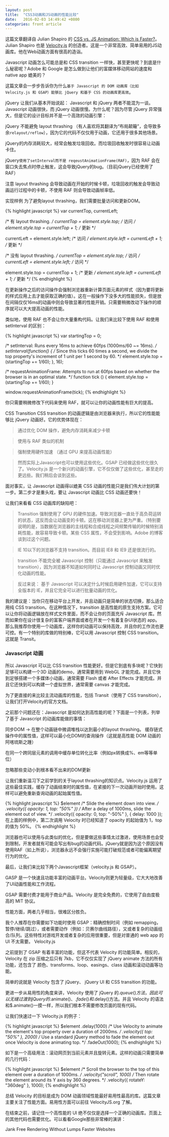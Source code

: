 ```yaml
---
layout: post
title:  "CSS3动画和JS动画的性能比较"
date:   2016-02-03 14:49:42 +0800
categories: front article
---
```

这篇文章翻译自 Julian Shapiro 的 [CSS vs. JS Animation: Which is Faster?](http://davidwalsh.name/css-js-animation)。Julian Shapiro 也是 [Velocity.js](http://julian.com/research/velocity/) 的创造者。这是一个非常高效、简单易用的JS动画库。他在Web动画方面有很高的造诣。

Javascript 动画怎么可能总是和 CSS transition 一样快，甚至更快呢？到底是什么秘密呢？Adobe 和 Google 是怎么做到让他们的富媒体移动网站的速度和 native app 媲美的？

这篇文章会一步步告诉你为什么`基于 Javascript 的 DOM 动画库（比如 Velocity.js 和 GSAP）能够比 jQuery 和基于 CSS 的动画库更高效`。

jQuery
让我们从基本开始说起： Javascript 和 jQuery 两者不能混为一谈。Javascript 动画很快，而 jQuery 动画很慢。为什么呢？因为尽管 jQuery 异常强大，但是它的设计目标并不是一个高效的动画引擎：

jQuery 不能避免 layout thrashing （有人喜欢将其翻译为“布局颠簸”，会导致多余`relayout/reflow`），因为它的代码不仅仅用于动画，它还用于很多其他场景。

jQuery的内存消耗较大，经常会触发垃圾回收。而垃圾回收触发时很容易让动画卡住。

jQuery`使用了setInterval而不是 reqeustAnimationFrame(RAF)`，因为 RAF 会在窗口失去焦点时停止触发，这会导致jQuery的bug。（目前jQuery已经使用了RAF）

注意 layout thrashing 会导致动画在开始的时候卡顿，垃圾回收的触发会导致动画运行过程中的卡顿，不使用 RAF 则会导致动画帧率低。

实现样例
为了避免layout thrashing，我们需要批量访问和更新DOM。

{% highlight javascript %}
var currentTop,
    currentLeft;

/* 有 layout thrashing. */
currentTop = element.style.top; /* 访问 */
element.style.top = currentTop + 1; /* 更新 */

currentLeft = element.style.left; /* 访问 */
element.style.left = currentLeft + 1; /* 更新 */

/* 没有 layout thrashing. */
currentTop = element.style.top; /* 访问 */
currentLeft = element.style.left; /* 访问 */

element.style.top = currentTop + 1; /* 更新 */
element.style.left = currentLeft + 1; /* 更新 */
{% endhighlight %}

在更新操作之后的访问操作会强制浏览器重新计算页面元素的样式（因为要将更新的样式应用上去才能获取正确的值）。这在一般操作下没多大的性能损失，但是放在间隔仅仅16ms的动画中则会导致显著的性能开销。只需要稍微改动下操作的顺序就可以大大提高动画的性能。

类似地，使用 RAF 也不会让你大量重构代码。让我们来比较下使用 RAF 和使用 setInterval 的区别：

{% highlight javascript %}
var startingTop = 0;

/* setInterval: Runs every 16ms to achieve 60fps (1000ms/60 ~= 16ms). */
setInterval(function() {
    /* Since this ticks 60 times a second, we divide the top property's increment of 1 unit per 1 second by 60. */
    element.style.top = (startingTop += 1/60);
}, 16);

/* requestAnimationFrame: Attempts to run at 60fps based on whether the browser is in an optimal state. */
function tick () {
    element.style.top = (startingTop += 1/60);
}

window.requestAnimationFrame(tick);
{% endhighlight %}

你只需要稍微修改下代码来使用 RAF，就可以让你的动画性能有巨大的提高。

CSS Transition
CSS transition 的动画逻辑是由浏览器来执行，所以它的性能能够比 jQuery 动画好。它的优势体现在：

>通过优化 DOM 操作，避免内存消耗来减少卡顿

>使用与 RAF 类似的机制

>强制使用硬件加速 （通过 GPU 来提高动画性能）

>然而实际上Javascript也可以使用这些优化。GSAP 已经做这些优化很久了。Velocity.js 是一个新兴的动画引擎，它不仅仅做了这些优化，甚至走的更远些。我们稍后会谈到这些。


面对事实，让 Javascript 动画得以媲美 CSS 动画的性能只是我们伟大计划的第一步。第二步才是重头戏，要让 Javascript 动画比 CSS 动画还要快！

让我们来看看 CSS 动画库的缺陷吧：

>Transition 强制使用了 GPU 的硬件加速。导致浏览器一直处于高负荷运转的状态，这反而会让动画变的卡顿。这在移动浏览器上更为严重。（特别要说明的是，当数据在浏览器的主线程和合成线程之间频繁传输的时候特别消耗性能，故容易导致卡顿。某些 CSS 属性，不会受到影响。Adobe 的博客谈到过这个问题。

>IE 10以下的浏览器不支持 transition。而目前 IE8 和 IE9 还是很流行的。

>transition 不能完全被 Javascript 控制（只能通过 Javascript 来触发 transition），因为浏览器不知道如何同时让 Javascript 控制动画又同时优化动画的性能。

>反过来说： 基于 Javascript 可以决定什么时候启用硬件加速，它可以支持全版本的 IE，并且它完全可以进行批量动画的优化。

我的建议是：当你只在移动平台上开发，并且动画只是简单的状态切换，那么适合用纯 CSS transition。在这种情况下，transition 是高性能的原生支持方案。它可以让你将动画逻辑放在样式文件里面，而不会让你的页面充斥 Javascript 库。然而如果你在设计很复杂的富客户端界面或者在开发一个有着复杂UI状态的 app。那么我推荐你使用一个动画库，这样你的动画可以保持高效，并且你的工作流也更可控。有一个特别的库做的特别棒，它可以用 Javascript 控制 CSS transition。这就是 Transit。

### Javascript 动画

所以 Javascript 可以比 CSS transition 性能更好。但是它到底有多块呢？它快到足够可以构建一个3D 动画的demo，通常需要用到 WebGL 才能完成。并且它快到足够搭建一个多媒体小动画，通常需要 Flash 或者 After Effects 才能完成。并且它还快到可以构建一个虚拟世界，通常需要 canvas 才能完成。

为了更直接的来比较主流动画库的性能，包括 Transit（使用了 CSS transition），让我们打开Velocity的官方文档。

之前那个问题还在：Javascript 是如何达到高性能的呢？下面是一个列表，列举了基于 Javascript 的动画库能做的事情：

同步DOM -> 在整个动画链中微调堆栈以达到最小的layout thrashing。
缓存链式操作中的属性值，这样可以最小化DOM的查询操作（这就是高性能 DOM 动画的阿喀琉斯之踵）

在同一个跨同层元素的调用中缓存单位转化比率（例如px转换成%、em等等单位）

忽略那些变动小到根本看不出来的DOM更新

让我们重新温习下之前学到的关于layout thrashing的知识点。Velocity.js 运用了这些最佳实践，缓存了动画结束时的属性值，在紧接的下一次动画开始时使用。这样可以避免重新查询动画的起始属性值。

{% highlight javascript %}
$element
    /* Slide the element down into view. */
    .velocity({ opacity: 1, top: "50%" })
    /* After a delay of 1000ms, slide the element out of view. */
    .velocity({ opacity: 0, top: "-50%" }, { delay: 1000 });
在上面的样例中，第二次调用 Velocity 时已经知道了 opacity 的起始值为 1，top 的值为 50%。
{% endhighlight %}

浏览器也可以使用与此类似的优化，但是要做这些事情太过激进，使用场景也会受到限制，开发者就有可能会写出有bug的动画代码。jQuery就是因为这个原因没有使用RAF（如上所说），浏览器永远不会强行实施可能打破规范或者可能偏离期望行为的优化。

最后，让我们来比较下两个Javascript框架（velocity.js 和 GSAP）。

GASP 是一个快速且功能丰富的动画平台。Velocity则更为轻量级，它大大地改善了UI动画性能和工作流程。

GSAP 需要付费才能用于商业产品。Velocity 是完全免费的，它使用了自由度极高的 MIT 协议。

性能方面，两者几乎相当，很难区分胜负。

我个人推荐在你需要如下功能时使用 GSAP：精确控制时间（例如 remapping，暂停/继续/跳过），或者需要动作（例如：贝赛尔曲线路径），又或者复杂的动画组合/队列。这些特性对游戏开发或者复杂的应用很重要，但是对普通的 web app 的 UI 不太需要。
Velocity.js

之前提到了 GSAP 有着丰富的功能，但这不代表 Velocity 的功能简单。相反的，Velocity 在 zip 压缩之后只有 7kb，它不仅仅实现了 jQuery animate 方法的所有功能，还包含了 颜色、transforms、loop、easings、class 动画和滚动动画等功能。

简单的说就是 Velocity 包含了 jQuery、 jQuery UI 和 CSS transition 的功能。

更进一步从易用性的角度来讲，Velocity 使用了 jQuery 的$.queue() 方法，因此可以无缝过渡到 jQuery 的$.animate()、$.fade()和$.delay()方法。并且 Velocity 的语法和$.animate()一摸一样，所以我们根本不需要修改页面的现有代码。

让我们快速过一下 Velocity.js 的例子：

{% highlight javascript %}
$element
    .delay(1000)
    /* Use Velocity to animate the element's top property over a duration of 2000ms. */
    .velocity({ top: "50%" }, 2000)
    /* Use a standard jQuery method to fade the element out once Velocity is done animating top. */
    .fadeOut(1000);
{% endhighlight %}

如下是一个高级用法：滚动网页到当前元素并且旋转元素。这样的动画只需要简单的几行代码：

{% highlight javascript %}
$element
    /* Scroll the browser to the top of this element over a duration of 1000ms. */
    .velocity("scroll", 1000)
    /* Then rotate the element around its Y axis by 360 degrees. */
    .velocity({ rotateY: "360deg" }, 1000);
{% endhighlight %}

总结
Velocity 的目标是成为 DOM 动画领域性能最好易用性最高的库。这篇文章主要关注了性能方面。易用性方面可以前往 VelocityJS.org 了解。

在结束之前，请记住一个高性能的 UI 绝不仅仅是选择一个正确的动画库。页面上的其他代码也需要优化。可以看看Google那些非常棒的演讲：

Jank Free
Rendering Without Lumps
Faster Websites
